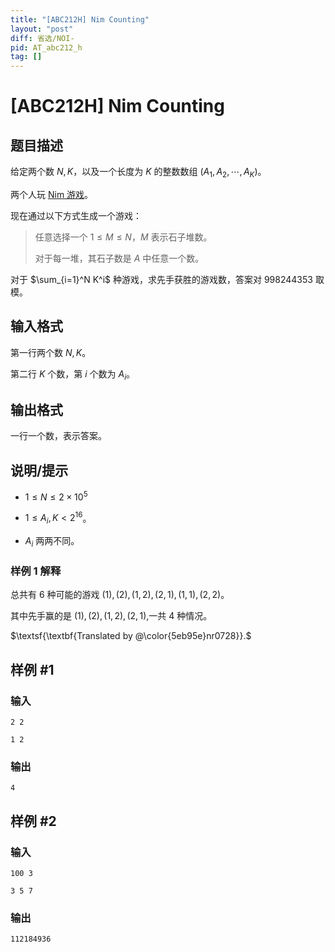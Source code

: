 ```yaml
---
title: "[ABC212H] Nim Counting"
layout: "post"
diff: 省选/NOI-
pid: AT_abc212_h
tag: []
---
```


# [ABC212H] Nim Counting

## 题目描述

给定两个数 $N,K$，以及一个长度为 $K$ 的整数数组 $(A_1,A_2,\cdots, A_K)$。

两个人玩 [Nim 游戏](https://www.luogu.com.cn/problem/P2197)。

现在通过以下方式生成一个游戏：

> 任意选择一个 $1\le M\le N$，$M$ 表示石子堆数。
> 
> 对于每一堆，其石子数是 $A$ 中任意一个数。

对于 $\sum_{i=1}^N K^i$ 种游戏，求先手获胜的游戏数，答案对 $998244353$ 取模。

## 输入格式

第一行两个数 $N,K$。

第二行 $K$ 个数，第 $i$ 个数为 $A_i$。

## 输出格式

一行一个数，表示答案。

## 说明/提示

- $1\le N\le 2\times 10^5$

- $1\le A_i,K<2^{16}$。

- $A_i$ 两两不同。

### 样例 $1$ 解释

总共有 $6$ 种可能的游戏 $(1),(2),(1,2),(2,1),(1,1),(2,2)$。

其中先手赢的是 $(1),(2),(1,2),(2,1)$,一共 $4$ 种情况。


$\textsf{\textbf{Translated by @\color{5eb95e}nr0728}}.$

## 样例 #1

### 输入

```
2 2
1 2
```

### 输出

```
4
```

## 样例 #2

### 输入

```
100 3
3 5 7
```

### 输出

```
112184936
```

